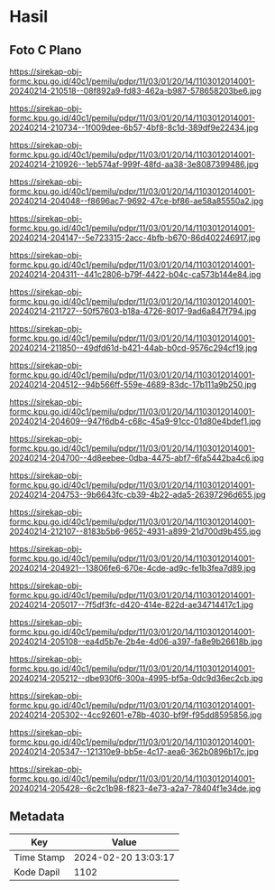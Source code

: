# Hasil

## Foto C Plano

https://sirekap-obj-formc.kpu.go.id/40c1/pemilu/pdpr/11/03/01/20/14/1103012014001-20240214-210518--08f892a9-fd83-462a-b987-578658203be6.jpg

https://sirekap-obj-formc.kpu.go.id/40c1/pemilu/pdpr/11/03/01/20/14/1103012014001-20240214-210734--1f009dee-6b57-4bf8-8c1d-389df9e22434.jpg

https://sirekap-obj-formc.kpu.go.id/40c1/pemilu/pdpr/11/03/01/20/14/1103012014001-20240214-210926--1eb574af-999f-48fd-aa38-3e8087399486.jpg

https://sirekap-obj-formc.kpu.go.id/40c1/pemilu/pdpr/11/03/01/20/14/1103012014001-20240214-204048--f8696ac7-9692-47ce-bf86-ae58a85550a2.jpg

https://sirekap-obj-formc.kpu.go.id/40c1/pemilu/pdpr/11/03/01/20/14/1103012014001-20240214-204147--5e723315-2acc-4bfb-b670-86d402246917.jpg

https://sirekap-obj-formc.kpu.go.id/40c1/pemilu/pdpr/11/03/01/20/14/1103012014001-20240214-204311--441c2806-b79f-4422-b04c-ca573b144e84.jpg

https://sirekap-obj-formc.kpu.go.id/40c1/pemilu/pdpr/11/03/01/20/14/1103012014001-20240214-211727--50f57603-b18a-4726-8017-9ad6a847f794.jpg

https://sirekap-obj-formc.kpu.go.id/40c1/pemilu/pdpr/11/03/01/20/14/1103012014001-20240214-211850--49dfd61d-b421-44ab-b0cd-9576c294cf19.jpg

https://sirekap-obj-formc.kpu.go.id/40c1/pemilu/pdpr/11/03/01/20/14/1103012014001-20240214-204512--94b566ff-559e-4689-83dc-17b111a9b250.jpg

https://sirekap-obj-formc.kpu.go.id/40c1/pemilu/pdpr/11/03/01/20/14/1103012014001-20240214-204609--947f6db4-c68c-45a9-91cc-01d80e4bdef1.jpg

https://sirekap-obj-formc.kpu.go.id/40c1/pemilu/pdpr/11/03/01/20/14/1103012014001-20240214-204700--4d8eebee-0dba-4475-abf7-6fa5442ba4c6.jpg

https://sirekap-obj-formc.kpu.go.id/40c1/pemilu/pdpr/11/03/01/20/14/1103012014001-20240214-204753--9b6643fc-cb39-4b22-ada5-26397296d655.jpg

https://sirekap-obj-formc.kpu.go.id/40c1/pemilu/pdpr/11/03/01/20/14/1103012014001-20240214-212107--8183b5b6-9652-4931-a899-21d700d9b455.jpg

https://sirekap-obj-formc.kpu.go.id/40c1/pemilu/pdpr/11/03/01/20/14/1103012014001-20240214-204921--13806fe6-670e-4cde-ad9c-fe1b3fea7d89.jpg

https://sirekap-obj-formc.kpu.go.id/40c1/pemilu/pdpr/11/03/01/20/14/1103012014001-20240214-205017--7f5df3fc-d420-414e-822d-ae34714417c1.jpg

https://sirekap-obj-formc.kpu.go.id/40c1/pemilu/pdpr/11/03/01/20/14/1103012014001-20240214-205108--ea4d5b7e-2b4e-4d06-a397-fa8e9b26618b.jpg

https://sirekap-obj-formc.kpu.go.id/40c1/pemilu/pdpr/11/03/01/20/14/1103012014001-20240214-205212--dbe930f6-300a-4995-bf5a-0dc9d36ec2cb.jpg

https://sirekap-obj-formc.kpu.go.id/40c1/pemilu/pdpr/11/03/01/20/14/1103012014001-20240214-205302--4cc92601-e78b-4030-bf9f-f95dd8595856.jpg

https://sirekap-obj-formc.kpu.go.id/40c1/pemilu/pdpr/11/03/01/20/14/1103012014001-20240214-205347--121310e9-bb5e-4c17-aea6-362b0896b17c.jpg

https://sirekap-obj-formc.kpu.go.id/40c1/pemilu/pdpr/11/03/01/20/14/1103012014001-20240214-205428--6c2c1b98-f823-4e73-a2a7-78404f1e34de.jpg


## Metadata

| Key        | Value               |
| ---------- | ------------------- |
| Time Stamp | 2024-02-20 13:03:17 |
| Kode Dapil | 1102                |



